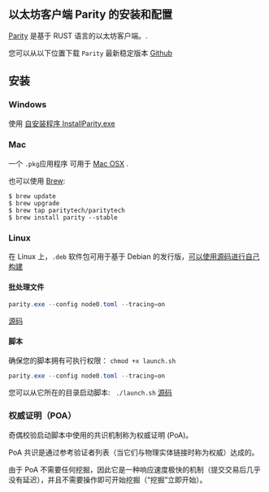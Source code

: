 ## 以太坊客户端 Parity 的安装和配置

[Parity](https://github.com/paritytech/parity/wiki) 是基于 RUST 语言的以太坊客户端。.

您可以从以下位置下载 ``` Parity ``` 最新稳定版本 [Github](https://github.com/paritytech/parity/releases/latest)

## 安装

### Windows

使用 [自安装程序 InstallParity.exe](https://github.com/paritytech/parity/releases/latest)

### Mac

一个 ``` .pkg ```应用程序 可用于 [Mac OSX](https://github.com/paritytech/parity/releases/latest) .


也可以使用 [Brew](https://brew.sh/):
```shell
$ brew update
$ brew upgrade
$ brew tap paritytech/paritytech
$ brew install parity --stable
```

### Linux

在 Linux 上，``` .deb ``` 软件包可用于基于 Debian 的发行版，[可以使用源码进行自己构建](https://github.com/paritytech/parity/releases/latest)

#### 批处理文件

```powershell 
parity.exe --config node0.toml --tracing=on
```
[源码](https://github.com/Nethereum/Nethereum.Workbooks/blob/9c7088591006f9677e167722d0d2a84f61bd93cc/testchain/parity%20poa/launch.bat)

[//]: # (CJuan> I couldn't run that script, your help is welcome)

#### 脚本

确保您的脚本拥有可执行权限： ` chmod +x launch.sh `
```powershell
parity.exe --config node0.toml --tracing=on
```
您可以从它所在的目录启动脚本: ` ./launch.sh`
[源码](https://github.com/Nethereum/Nethereum.Workbooks/blob/9c7088591006f9677e167722d0d2a84f61bd93cc/testchain/parity%20poa/launch.sh)


### 权威证明（POA）

奇偶校验启动脚本中使用的共识机制称为权威证明 (PoA)。

PoA 共识是通过参考验证者列表（当它们与物理实体链接时称为权威）达成的。

由于 PoA 不需要任何挖掘，因此它是一种响应速度极快的机制（提交交易后几乎没有延迟），并且不需要操作即可开始挖掘（“挖掘”立即开始）。

